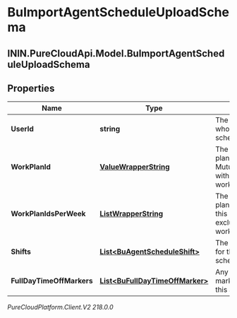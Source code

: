# BuImportAgentScheduleUploadSchema

## ININ.PureCloudApi.Model.BuImportAgentScheduleUploadSchema

## Properties

|Name | Type | Description | Notes|
|------------ | ------------- | ------------- | -------------|
| **UserId** | **string** | The ID of the user to whom this agent schedule applies | |
| **WorkPlanId** | [**ValueWrapperString**](ValueWrapperString) | The ID of the work plan for this user.  Mutually exclusive with workPlanIdsPerWeek | [optional] |
| **WorkPlanIdsPerWeek** | [**ListWrapperString**](ListWrapperString) | The IDs of the work plans per week for this user.  Mutually exclusive with workPlanId | [optional] |
| **Shifts** | [**List&lt;BuAgentScheduleShift&gt;**](BuAgentScheduleShift) | The shift definitions for this agent schedule | [optional] |
| **FullDayTimeOffMarkers** | [**List&lt;BuFullDayTimeOffMarker&gt;**](BuFullDayTimeOffMarker) | Any full day time off markers that apply to this agent schedule | [optional] |



_PureCloudPlatform.Client.V2 218.0.0_
